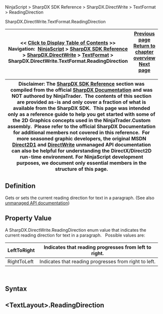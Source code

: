 ﻿
NinjaScript \> SharpDX SDK Reference \> SharpDX.DirectWrite \> TextFormat \> ReadingDirection

SharpDX.DirectWrite.TextFormat.ReadingDirection

| \<\< [Click to Display Table of Contents](sharpdx_directwrite_textformat_readingdirection.md) \>\> **Navigation:**     [NinjaScript](ninjascript.md) \> [SharpDX SDK Reference](sharpdx_sdk_reference.md) \> [SharpDX.DirectWrite](sharpdx_directwrite.md) \> [TextFormat](sharpdx_directwrite_textformat.md) \> SharpDX.DirectWrite.TextFormat.ReadingDirection | [Previous page](sharpdx_directwrite_textformat_paragraphalignment.md) [Return to chapter overview](sharpdx_directwrite_textformat.md) [Next page](sharpdx_directwrite_textformat_textalignment.md) |
| --- | --- |

| Disclaimer: The [SharpDX SDK Reference](sharpdx_sdk_reference.md) section was compiled from the official [SharpDX Documentation](http://sharpdx.org/) and was NOT authored by NinjaTrader.  The contents of this section are provided as\-is and only cover a fraction of what is available from the SharpDX SDK.  This page was intended only as a reference guide to help you get started with some of the 2D Graphics concepts used in the NinjaTrader.Custom assembly.  Please refer to the official SharpDX Documentation for additional members not covered in this reference.  For more seasoned graphic developers, the original MSDN [Direct2D1](https://msdn.microsoft.com/en-us/library/windows/desktop/dd370990.aspx) and [DirectWrite](https://msdn.microsoft.com/en-us/library/windows/desktop/dd368038.aspx) unmanaged API documentation can also be helpful for understanding the DirectX/Direct2D run\-time environment. For NinjaScript development purposes, we document only essential members in the structure of this page. |
| --- |

## Definition
Gets or sets the current reading direction for text in a paragraph. 
(See also [unmanaged API documentation](http://msdn.microsoft.com/en-us/library/dd316678.aspx))
 
## Property Value
A SharpDX.DirectWrite.ReadingDirection enum value that indicates the current reading direction for text in a paragraph.
 
Possible values are:

| LeftToRight | Indicates that reading progresses from left to right. |
| --- | --- |
| RightToLeft | Indicates that reading progresses from right to left. |
 
## Syntax
## \<TextLayout\>.ReadingDirection
